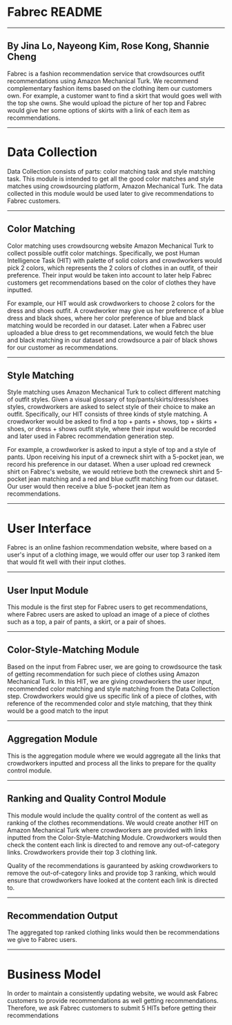Fabrec README
========================================================

------------------------------------------------------------------------

By Jina Lo, Nayeong Kim, Rose Kong, Shannie Cheng
-------------------------------------------------

Fabrec is a fashion recommendation service that crowdsources outfit recommendations using Amazon Mechanical Turk. We recommend complementary fashion items based on the clothing item our customers own. For example, a customer want to find a skirt that would goes well with the top she owns. She would upload the picture of her top and Fabrec would give her some options of skirts with a link of each item as recommendations.

------------------------------------------------------------------------

Data Collection
========================

Data Collection consists of parts: color matching task and style matching task. This module is intended to get all the good color matches and style matches using crowdsourcing platform, Amazon Mechanical Turk. The data collected in this module would be used later to give recommendations to Fabrec customers.

------------------------------------------------------------------------

Color Matching
--------------

Color matching uses crowdsourcng website Amazon Mechanical Turk to collect possible outfit color matchings. Specifically, we post Human Intelligence Task (HIT) with palette of solid colors and crowdworkers would pick 2 colors, which represents the 2 colors of clothes in an outfit, of their preference. Their input would be taken into account to later help Fabrec customers get recommendations based on the color of clothes they have inputted.

For example, our HIT would ask crowdworkers to choose 2 colors for the dress and shoes outfit. A crowdworker may give us her preference of a blue dress and black shoes, where her color preference of blue and black matching would be recorded in our dataset. Later when a Fabrec user uploaded a blue dress to get recommendations, we would fetch the blue and black matching in our dataset and crowdsource a pair of black shows for our customer as recommendations.

------------------------------------------------------------------------

Style Matching
--------------

Style matching uses Amazon Mechanical Turk to collect different matching of outfit styles. Given a visual glossary of top/pants/skirts/dress/shoes styles, crowdworkers are asked to select style of their choice to make an outfit. Specifically, our HIT consists of three kinds of style matching. A crowdworker would be asked to find a top + pants + shows, top + skirts + shoes, or dress + shows outfit style, where their input would be recorded and later used in Fabrec recommendation generation step.

For example, a crowdworker is asked to input a style of top and a style of pants. Upon receiving his input of a crewneck shirt with a 5-pocket jean, we record his preference in our dataset. When a user upload red crewneck shirt on Fabrec's website, we would retrieve both the crewneck shirt and 5-pocket jean matching and a red and blue outfit matching from our dataset. Our user would then receive a blue 5-pocket jean item as recommendations.

------------------------------------------------------------------------

User Interface
========================

Fabrec is an online fashion recommendation website, where based on a user's input of a clothing image, we would offer our user top 3 ranked item that would fit well with their input clothes.

------------------------------------------------------------------------

User Input Module
-----------------

This module is the first step for Fabrec users to get recommendations, where Fabrec users are asked to upload an image of a piece of clothes such as a top, a pair of pants, a skirt, or a pair of shoes.

------------------------------------------------------------------------

Color-Style-Matching Module
---------------------------

Based on the input from Fabrec user, we are going to crowdsource the task of getting recommendation for such piece of clothes using Amazon Mechanical Turk. In this HIT, we are giving crowdworkers the user input, recommended color matching and style matching from the Data Collection step. Crowdworkers would give us specific link of a piece of clothes, with reference of the recommended color and style matching, that they think would be a good match to the input

------------------------------------------------------------------------

Aggregation Module
------------------

This is the aggregation module where we would aggregate all the links that crowdworkers inputted and process all the links to prepare for the quality control module.

------------------------------------------------------------------------

Ranking and Quality Control Module
----------------------------------

This module would include the quality control of the content as well as ranking of the clothes recommendations. We would create another HIT on Amazon Mechanical Turk where crowdworkers are provided with links inputted from the Color-Style-Matching Module. Crowdworkers would then check the content each link is directed to and remove any out-of-category links. Crowdworkers provide their top 3 clothing link.

Quality of the recommendations is gauranteed by asking crowdworkers to remove the out-of-category links and provide top 3 ranking, which would ensure that crowdworkers have looked at the content each link is directed to.

------------------------------------------------------------------------

Recommendation Output
---------------------

The aggregated top ranked clothing links would then be recommendations we give to Fabrec users.

------------------------------------------------------------------------

Business Model
========================

In order to maintain a consistently updating website, we would ask Fabrec customers to provide recommendations as well getting recommendations. Therefore, we ask Fabrec customers to submit 5 HITs before getting their recommendations
